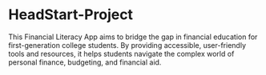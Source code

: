# HeadStart-Project
This Financial Literacy App aims to bridge the gap in financial education for first-generation college students. By providing accessible, user-friendly tools and resources, it helps students navigate the complex world of personal finance, budgeting, and financial aid.
